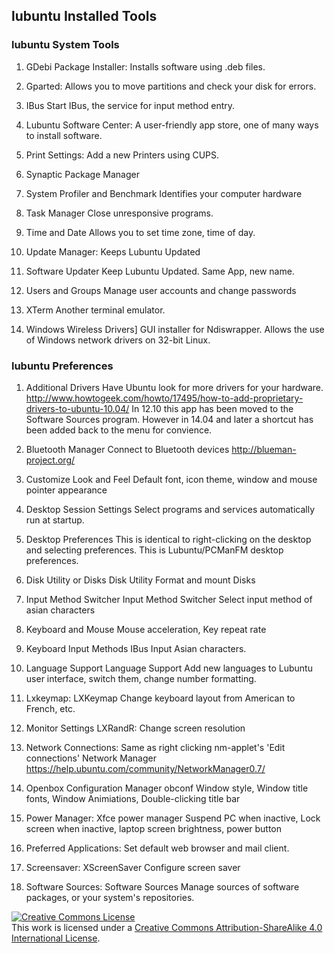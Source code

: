 ## lubuntu Installed Tools

### lubuntu System Tools

1. GDebi Package Installer: Installs software using .deb files.

2. Gparted: Allows you to move partitions and check your disk for errors.

3. IBus Start IBus, the service for input method entry.

4. Lubuntu Software Center: A user-friendly app store, one of many ways to install software.

5. Print Settings: Add a new Printers using CUPS.

6. Synaptic Package Manager

7. System Profiler and Benchmark Identifies your computer hardware

8. Task Manager Close unresponsive programs.

9. Time and Date Allows you to set time zone, time of day.

10. Update Manager: Keeps Lubuntu Updated

11. Software Updater Keep Lubuntu Updated. Same App, new name.

12. Users and Groups Manage user accounts and change passwords

13. XTerm Another terminal emulator.

14. Windows Wireless Drivers] GUI installer for Ndiswrapper. Allows the use of Windows network drivers on 32-bit Linux. 

### lubuntu Preferences

1. Additional Drivers Have Ubuntu look for more drivers for your hardware. http://www.howtogeek.com/howto/17495/how-to-add-proprietary-drivers-to-ubuntu-10.04/ In 12.10 this app has been moved to the Software Sources program. However in 14.04 and later a shortcut has been added back to the menu for convience.

2. Bluetooth Manager Connect to Bluetooth devices http://blueman-project.org/

3. Customize Look and Feel Default font, icon theme, window and mouse pointer appearance

4. Desktop Session Settings Select programs and services automatically run at startup.

5. Desktop Preferences This is identical to right-clicking on the desktop and selecting preferences. This is Lubuntu/PCManFM desktop preferences.

6. Disk Utility or Disks Disk Utility Format and mount Disks

7. Input Method Switcher Input Method Switcher Select input method of asian characters

8. Keyboard and Mouse Mouse acceleration, Key repeat rate

9. Keyboard Input Methods IBus Input Asian characters.

10. Language Support Language Support Add new languages to Lubuntu user interface, switch them, change number formatting.

11. Lxkeymap: LXKeymap Change keyboard layout from American to French, etc.

12. Monitor Settings LXRandR: Change screen resolution

13. Network Connections: Same as right clicking nm-applet's 'Edit connections' Network Manager https://help.ubuntu.com/community/NetworkManager0.7/

14. Openbox Configuration Manager obconf Window style, Window title fonts, Window Animiations, Double-clicking title bar

15. Power Manager: Xfce power manager Suspend PC when inactive, Lock screen when inactive, laptop screen brightness, power button

16. Preferred Applications: Set default web browser and mail client.

17. Screensaver: XScreenSaver Configure screen saver

18. Software Sources: Software Sources Manage sources of software packages, or your system's repositories. 


<a rel="license" href="http://creativecommons.org/licenses/by-sa/4.0/"><img alt="Creative Commons License" style="border-width:0" src="https://i.creativecommons.org/l/by-sa/4.0/80x15.png" /></a><br />This work is licensed under a <a rel="license" href="http://creativecommons.org/licenses/by-sa/4.0/">Creative Commons Attribution-ShareAlike 4.0 International License</a>.
